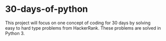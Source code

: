 # 30-days-of-python
This project will focus on one concept of coding for 30 days by solving easy to hard type problems from HackerRank.
These problems are solved in Python 3.
